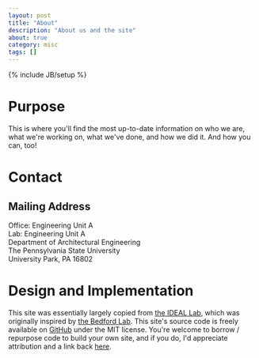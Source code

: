 ```yaml
---
layout: post
title: "About"
description: "About us and the site"
about: true
category: misc
tags: []
---
```

{% include JB/setup %}

<a name="purpose"></a>

# Purpose

This is where you'll find the most up-to-date information on who we are, what we're working on, what we've done, and how we did it. And how you can, too!

<a name="contact"></a>

# Contact

## Mailing Address
Office: Engineering Unit A<br/>
Lab: Engineering Unit A<br/>
Department of Architectural Engineering<br/>
The Pennsylvania State University<br/>
University Park, PA 16802


<a name="design"></a>

# Design and Implementation

This site was essentially largely copied from [the IDEAL Lab](https://ideal.umd.edu/about.html), which was originally inspired by [the Bedford Lab](http://bedford.io/misc/about/). This site's source code is freely available on [GitHub](https://github.com/IDEALLab/ideallab.github.io) under the MIT license. You're welcome to borrow / repurpose code to build your own site, and if you do, I'd appreciate attribution and a link back [here](https://see-lab.github.io/about.html).


